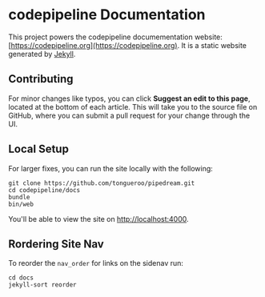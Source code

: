 # codepipeline Documentation

This project powers the codepipeline documementation website: [https://codepipeline.org](https://codepipeline.org).  It is a static website generated by [Jekyll](https://jekyllrb.com/).

## Contributing

For minor changes like typos, you can click **Suggest an edit to this page**, located at the bottom of each article. This will take you to the source file on GitHub, where you can submit a pull request for your change through the UI.

## Local Setup

For larger fixes, you can run the site locally with the following:

    git clone https://github.com/tongueroo/pipedream.git
    cd codepipeline/docs
    bundle
    bin/web

You'll be able to view the site on [http://localhost:4000](http://localhost:4000).

## Rordering Site Nav

To reorder the `nav_order` for links on the sidenav run:

    cd docs
    jekyll-sort reorder
